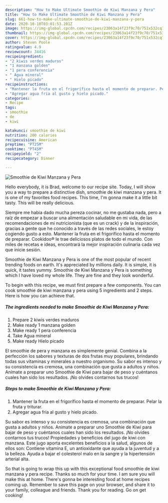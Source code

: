 ```yaml
---
description: "How to Make Ultimate Smoothie de Kiwi Manzana y Pera"
title: "How to Make Ultimate Smoothie de Kiwi Manzana y Pera"
slug: 661-how-to-make-ultimate-smoothie-de-kiwi-manzana-y-pera
date: 2020-10-10T03:01:53.201Z
image: https://img-global.cpcdn.com/recipes/23063a14f23f9c70/751x532cq70/smoothie-de-kiwi-manzana-y-pera-foto-principal.jpg
thumbnail: https://img-global.cpcdn.com/recipes/23063a14f23f9c70/751x532cq70/smoothie-de-kiwi-manzana-y-pera-foto-principal.jpg
cover: https://img-global.cpcdn.com/recipes/23063a14f23f9c70/751x532cq70/smoothie-de-kiwi-manzana-y-pera-foto-principal.jpg
author: Steven Poole
ratingvalue: 4.9
reviewcount: 34416
recipeingredient:
- "2 kiwis verdes maduros"
- "1 manzana golden"
- "1 pera conferencia"
- " Agua mineral"
- " Hielo picado"
recipeinstructions:
- "Mantener la fruta en el frigorífico hasta el momento de preparar. Pelar la fruta y triturar."
- "Agregar agua fría al gusto y hielo picado."
categories:
- Recipe
tags:
- smoothie
- de
- kiwi

katakunci: smoothie de kiwi 
nutrition: 200 calories
recipecuisine: American
preptime: "PT25M"
cooktime: "PT45M"
recipeyield: "2"
recipecategory: Dinner

---
```



![Smoothie de Kiwi Manzana y Pera](https://img-global.cpcdn.com/recipes/23063a14f23f9c70/751x532cq70/smoothie-de-kiwi-manzana-y-pera-foto-principal.jpg)

Hello everybody, it is Brad, welcome to our recipe site. Today, I will show you a way to prepare a distinctive dish, smoothie de kiwi manzana y pera. It is one of my favorites food recipes. This time, I'm gonna make it a little bit tasty. This will be really delicious.

Siempre me habia dado mucha pereza cocinar, no me gustaba nada, pero a raíz de empezar a buscar una alimentación saludable en mi vida, de las recomendaciones de mi nutricionista (que es un crack) y de la inspiración, gracias a gente que he conocido a través de las redes sociales, le estoy cogiendo gusto a esto. Mantener la fruta en el frigorífico hasta el momento de preparar. Cookidoo® le trae deliciosos platos de todo el mundo. Con miles de recetas e ideas, encontrará la mejor inspiración culinaria cada vez que inicie sesión.

Smoothie de Kiwi Manzana y Pera is one of the most popular of recent trending foods on earth. It's appreciated by millions daily. It is simple, it is quick, it tastes yummy. Smoothie de Kiwi Manzana y Pera is something which I have loved my whole life. They are fine and they look wonderful.


To begin with this recipe, we must first prepare a few components. You can cook smoothie de kiwi manzana y pera using 5 ingredients and 2 steps. Here is how you can achieve that.

<!--inarticleads1-->

##### The ingredients needed to make Smoothie de Kiwi Manzana y Pera:

1. Prepare 2 kiwis verdes maduros
1. Make ready 1 manzana golden
1. Make ready 1 pera conferencia
1. Take  Agua mineral
1. Make ready  Hielo picado


El smoothie de pera y manzana es simplemente genial. Combina a la perfección los sabores y texturas de dos frutas muy populares, brindando todas sus vitaminas y minerales a nuestro organismo. Su sabor es intenso y su consistencia es cremosa, una combinación que gusta a adultos y niños. Anímate a preparar uno Smoothie de Kiwi para bajar de peso y cuéntanos cuales han sido los resultados. ¡No olvides contarnos tus trucos! 

<!--inarticleads2-->

##### Steps to make Smoothie de Kiwi Manzana y Pera:

1. Mantener la fruta en el frigorífico hasta el momento de preparar. Pelar la fruta y triturar.
1. Agregar agua fría al gusto y hielo picado.


Su sabor es intenso y su consistencia es cremosa, una combinación que gusta a adultos y niños. Anímate a preparar uno Smoothie de Kiwi para bajar de peso y cuéntanos cuales han sido los resultados. ¡No olvides contarnos tus trucos! Propiedades y beneficios del jugo de kiwi con manzana. Este jugo aporta excelentes beneficios a la salud, algunos de ellos son: Contiene vitamina E, un antioxidante que ayuda a la juventud y a la belleza. Ayuda a bajar el colesterol malo en la sangre y la hipertensión arterial alta. 

So that is going to wrap this up with this exceptional food smoothie de kiwi manzana y pera recipe. Thanks so much for your time. I am sure you will make this at home. There's gonna be interesting food at home recipes coming up. Remember to save this page on your browser, and share it to your family, colleague and friends. Thank you for reading. Go on get cooking!
